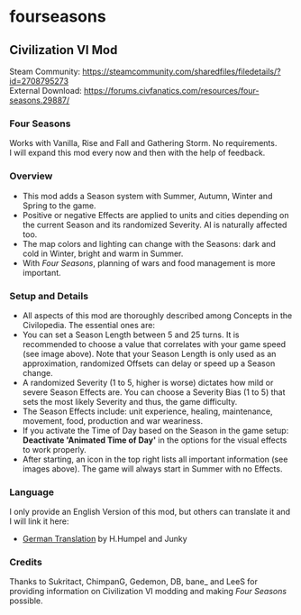 # fourseasons
## Civilization VI Mod 

Steam Community: https://steamcommunity.com/sharedfiles/filedetails/?id=2708795273 \
External Download: https://forums.civfanatics.com/resources/four-seasons.29887/

### Four Seasons
Works with Vanilla, Rise and Fall and Gathering Storm. No requirements. \
I will expand this mod every now and then with the help of feedback.

### Overview
- This mod adds a Season system with Summer, Autumn, Winter and Spring to the game.
- Positive or negative Effects are applied to units and cities depending on the current Season and its randomized Severity. AI is naturally affected too.
- The map colors and lighting can change with the Seasons: dark and cold in Winter, bright and warm in Summer.
- With *Four Seasons*, planning of wars and food management is more important.

### Setup and Details
- All aspects of this mod are thoroughly described among Concepts in the Civilopedia. The essential ones are:
- You can set a Season Length between 5 and 25 turns. It is recommended to choose a value that correlates with your game speed (see image above). Note that your Season Length is only used as an approximation, randomized Offsets can delay or speed up a Season change.
- A randomized Severity (1 to 5, higher is worse) dictates how mild or severe Season Effects are. You can choose a Severity Bias (1 to 5) that sets the most likely Severity and thus, the game difficulty.
- The Season Effects include: unit experience, healing, maintenance, movement, food, production and war weariness.
- If you activate the Time of Day based on the Season in the game setup: **Deactivate 'Animated Time of Day'** in the options for the visual effects to work properly.
- After starting, an icon in the top right lists all important information (see images above). The game will always start in Summer with no Effects.

### Language
I only provide an English Version of this mod, but others can translate it and I will link it here:
- [German Translation](https://steamcommunity.com/sharedfiles/filedetails/?id=2640245490) by H.Humpel and Junky

### Credits
Thanks to Sukritact, ChimpanG, Gedemon, DB, bane_ and LeeS for providing information on Civilization VI modding and making *Four Seasons* possible.
